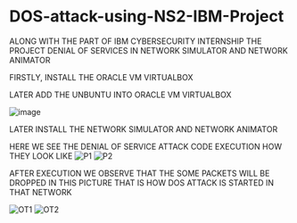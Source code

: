 # DOS-attack-using-NS2-IBM-Project

ALONG WITH THE PART OF IBM CYBERSECURITY INTERNSHIP THE PROJECT DENIAL OF SERVICES IN NETWORK SIMULATOR AND NETWORK ANIMATOR              

FIRSTLY, INSTALL THE ORACLE VM VIRTUALBOX 

LATER ADD THE UNBUNTU INTO ORACLE VM VIRTUALBOX

![image](https://github.com/VASANTHIGUNTI/DOS-attack-using-NS2-IBM-Project/assets/137752327/1a304545-424a-4ef4-b58d-612e7c25f63f)

LATER INSTALL THE NETWORK SIMULATOR AND NETWORK ANIMATOR

HERE WE SEE THE DENIAL OF SERVICE ATTACK CODE EXECUTION HOW THEY LOOK LIKE
![P1](https://github.com/VASANTHIGUNTI/DOS-attack-using-NS2-IBM-Project/assets/137752327/405906eb-877d-49a2-b275-be107a947b2b)
![P2](https://github.com/VASANTHIGUNTI/DOS-attack-using-NS2-IBM-Project/assets/137752327/296b38b9-0a67-413e-a6dd-dd139f145b5e)

 AFTER EXECUTION WE OBSERVE THAT THE SOME PACKETS WILL BE DROPPED IN THIS PICTURE THAT IS HOW DOS ATTACK IS STARTED IN THAT NETWORK

 
![OT1](https://github.com/VASANTHIGUNTI/DOS-attack-using-NS2-IBM-Project/assets/137752327/a5a937f0-a502-45f1-99d7-84b6511ae1c7)
![OT2](https://github.com/VASANTHIGUNTI/DOS-attack-using-NS2-IBM-Project/assets/137752327/c748695a-e417-4bb1-937e-67606e0fe3fe)





